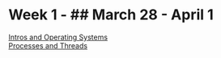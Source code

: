 # Week 1 - ## March 28 - April 1

[Intros and Operating Systems](OperatingSystems.md) <br>
[Processes and Threads](pt.md) <br>
